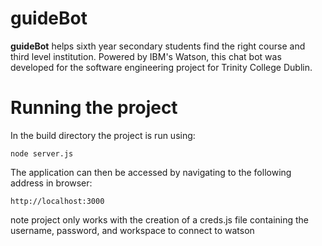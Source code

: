 ﻿# guideBot

**guideBot** helps sixth year secondary students find the right course and third level institution. Powered by IBM's Watson, this chat bot was developed for the software engineering project for Trinity College Dublin.

# Running the project
In the build directory the project is run using:

    node server.js

The application can then be accessed by navigating to the following address in browser:

    http://localhost:3000


note project only works with the creation of a creds.js file containing the username, password, and workspace to connect to watson
